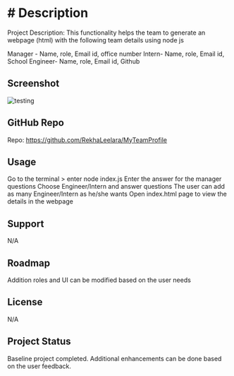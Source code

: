 # # Description

Project Description: This functionality helps the team to generate an webpage (html) with the following team details using node js

Manager - Name, role, Email id, office number
Intern- Name, role, Email id, School
Engineer- Name, role, Email id, Github

## Screenshot
![testing](./Develop/assets/images/Application.png)


## GitHub Repo

Repo: https://github.com/RekhaLeelara/MyTeamProfile


## Usage

Go to the terminal > enter node index.js
Enter the answer for the manager questions
Choose Engineer/Intern and answer questions
The user can add as many Engineer/Intern as he/she wants
Open index.html page to view the details in the webpage

## Support

N/A

## Roadmap

Addition roles and UI can be modified based on the user needs

## License

N/A

## Project Status

Baseline project completed. Additional enhancements can be done based on the user feedback.
